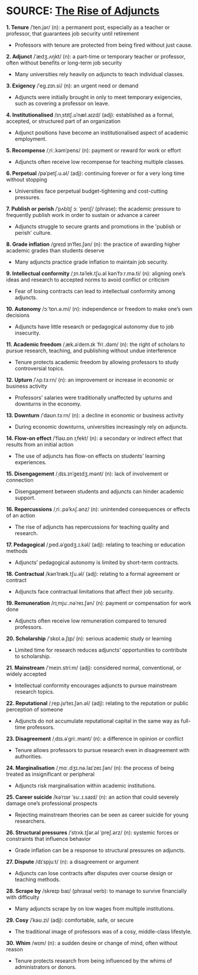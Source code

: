 # SOURCE: [The Rise of Adjuncts](https://study4.com/tests/2025/practice/?part=6072)

**1. Tenure** /ˈten.jər/ (n): a permanent post, especially as a teacher or professor, that guarantees job security until retirement  
- Professors with tenure are protected from being fired without just cause.  

**2. Adjunct** /ˈædʒ.ʌŋkt/ (n): a part-time or temporary teacher or professor, often without benefits or long-term job security  
- Many universities rely heavily on adjuncts to teach individual classes.  

**3. Exigency** /ˈeɡ.zɪn.si/ (n): an urgent need or demand  
- Adjuncts were initially brought in only to meet temporary exigencies, such as covering a professor on leave.  

**4. Institutionalised** /ɪnˌstɪtʃ.uˈnæl.aɪzd/ (adj): established as a formal, accepted, or structured part of an organization  
- Adjunct positions have become an institutionalised aspect of academic employment.  

**5. Recompense** /ˌriː.kəmˈpens/ (n): payment or reward for work or effort  
- Adjuncts often receive low recompense for teaching multiple classes.  

**6. Perpetual** /pəˈpetʃ.u.əl/ (adj): continuing forever or for a very long time without stopping  
- Universities face perpetual budget-tightening and cost-cutting pressures.  

**7. Publish or perish** /ˈpʌblɪʃ ɔː ˈperɪʃ/ (phrase): the academic pressure to frequently publish work in order to sustain or advance a career  
- Adjuncts struggle to secure grants and promotions in the 'publish or perish' culture.  

**8. Grade inflation** /ɡreɪd ɪnˈfleɪ.ʃən/ (n): the practice of awarding higher academic grades than students deserve  
- Many adjuncts practice grade inflation to maintain job security.  

**9. Intellectual conformity** /ˌɪn.təˈlek.tʃu.əl kənˈfɔːr.mə.ti/ (n): aligning one’s ideas and research to accepted norms to avoid conflict or criticism  
- Fear of losing contracts can lead to intellectual conformity among adjuncts.  

**10. Autonomy** /ɔːˈtɒn.ə.mi/ (n): independence or freedom to make one’s own decisions  
- Adjuncts have little research or pedagogical autonomy due to job insecurity.  

**11. Academic freedom** /ˌæk.əˈdem.ɪk ˈfriː.dəm/ (n): the right of scholars to pursue research, teaching, and publishing without undue interference  
- Tenure protects academic freedom by allowing professors to study controversial topics.  

**12. Upturn** /ˈʌp.tɜːrn/ (n): an improvement or increase in economic or business activity  
- Professors’ salaries were traditionally unaffected by upturns and downturns in the economy.  

**13. Downturn** /ˈdaʊn.tɜːrn/ (n): a decline in economic or business activity  
- During economic downturns, universities increasingly rely on adjuncts.  

**14. Flow-on effect** /ˈfləʊ.ɒn ɪˌfekt/ (n): a secondary or indirect effect that results from an initial action  
- The use of adjuncts has flow-on effects on students’ learning experiences.  

**15. Disengagement** /ˌdɪs.ɪnˈɡeɪdʒ.mənt/ (n): lack of involvement or connection  
- Disengagement between students and adjuncts can hinder academic support.  

**16. Repercussions** /ˌriː.pəˈkʌʃ.ənz/ (n): unintended consequences or effects of an action  
- The rise of adjuncts has repercussions for teaching quality and research.  

**17. Pedagogical** /ˌped.əˈɡɒdʒ.ɪ.kəl/ (adj): relating to teaching or education methods  
- Adjuncts’ pedagogical autonomy is limited by short-term contracts.  

**18. Contractual** /kənˈtræk.tʃu.əl/ (adj): relating to a formal agreement or contract  
- Adjuncts face contractual limitations that affect their job security.  

**19. Remuneration** /rɪˌmjuː.nəˈreɪ.ʃən/ (n): payment or compensation for work done  
- Adjuncts often receive low remuneration compared to tenured professors.  

**20. Scholarship** /ˈskɒl.ə.ʃɪp/ (n): serious academic study or learning  
- Limited time for research reduces adjuncts’ opportunities to contribute to scholarship.  

**21. Mainstream** /ˈmeɪn.striːm/ (adj): considered normal, conventional, or widely accepted  
- Intellectual conformity encourages adjuncts to pursue mainstream research topics.  

**22. Reputational** /ˌrep.jʊˈteɪ.ʃən.əl/ (adj): relating to the reputation or public perception of someone  
- Adjuncts do not accumulate reputational capital in the same way as full-time professors.  

**23. Disagreement** /ˌdɪs.əˈɡriː.mənt/ (n): a difference in opinion or conflict  
- Tenure allows professors to pursue research even in disagreement with authorities.  

**24. Marginalisation** /ˌmɑː.dʒɪ.nə.laɪˈzeɪ.ʃən/ (n): the process of being treated as insignificant or peripheral  
- Adjuncts risk marginalisation within academic institutions.  

**25. Career suicide** /kəˈrɪər ˈsuː.ɪ.saɪd/ (n): an action that could severely damage one’s professional prospects  
- Rejecting mainstream theories can be seen as career suicide for young researchers.  

**26. Structural pressures** /ˈstrʌk.tʃər.əl ˈpreʃ.ərz/ (n): systemic forces or constraints that influence behavior  
- Grade inflation can be a response to structural pressures on adjuncts.  

**27. Dispute** /dɪˈspjuːt/ (n): a disagreement or argument  
- Adjuncts can lose contracts after disputes over course design or teaching methods.  

**28. Scrape by** /skreɪp baɪ/ (phrasal verb): to manage to survive financially with difficulty  
- Many adjuncts scrape by on low wages from multiple institutions.  

**29. Cosy** /ˈkəʊ.zi/ (adj): comfortable, safe, or secure  
- The traditional image of professors was of a cosy, middle-class lifestyle.  

**30. Whim** /wɪm/ (n): a sudden desire or change of mind, often without reason  
- Tenure protects research from being influenced by the whims of administrators or donors.  
